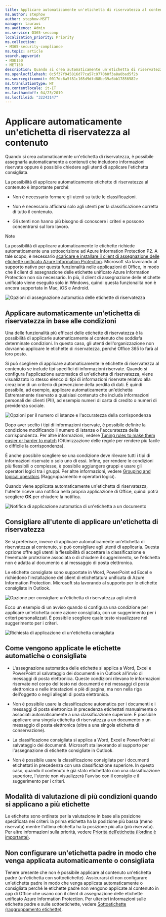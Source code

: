 ```yaml
---
title: Applicare automaticamente un'etichetta di riservatezza al contenuto
ms.author: stephow
author: stephow-MSFT
manager: laurawi
ms.audience: Admin
ms.service: O365-seccomp
localization_priority: Priority
ms.collection:
- M365-security-compliance
ms.topic: article
search.appverid:
- MOE150
- MET150
description: Quando si crea automaticamente un'etichetta di riservatezza, è possibile assegnare un'etichetta a un documento o un messaggio di posta elettronica oppure è possibile chiedere agli utenti di selezionare l'etichetta consigliata.
ms.openlocfilehash: 0c5f37f945816d77ca57c0770b0f3a8a0bad5f2b
ms.sourcegitcommit: 0017dc6a5f81c165d9dfd88be39a6bb17856582e
ms.translationtype: HT
ms.contentlocale: it-IT
ms.lasthandoff: 04/23/2019
ms.locfileid: "32243147"
---
```

# <a name="apply-a-sensitivity-label-to-content-automatically"></a>Applicare automaticamente un'etichetta di riservatezza al contenuto

Quando si crea automaticamente un'etichetta di riservatezza, è possibile assegnarla automaticamente a contenuti che includono informazioni riservate oppure è possibile chiedere agli utenti di applicare l'etichetta consigliata.

La possibilità di applicare automaticamente etichette di riservatezza al contenuto è importante perché:

- Non è necessario formare gli utenti su tutte le classificazioni.

- Non è necessario affidarsi solo agli utenti per la classificazione corretta di tutto il contenuto.

- Gli utenti non hanno più bisogno di conoscere i criteri e possono concentrarsi sul loro lavoro.

> [!NOTE]
> La possibilità di applicare automaticamente le etichette richiede automaticamente una sottoscrizione ad Azure Information Protection P2. A tale scopo, è necessario [scaricare e installare il client di assegnazione delle etichette unificato Azure Information Protection](https://docs.microsoft.com/it-IT/azure/information-protection/rms-client/install-unifiedlabelingclient-app). Microsoft sta lavorando al supporto nativo per questa funzionalità nelle applicazioni di Office, in modo che il client di assegnazione delle etichette unificato Azure Information Protection non sia necessario. In più, il client di assegnazione delle etichette unificato viene eseguito solo in Windows, quindi questa funzionalità non è ancora supportata in Mac, iOS e Android.

![Opzioni di assegnazione automatica delle etichette di riservatezza](media/Sensitivity_labels_Auto_labeling_options.png)

## <a name="apply-a-sensitivity-label-automatically-based-on-conditions"></a>Applicare automaticamente un'etichetta di riservatezza in base alle condizioni

Una delle funzionalità più efficaci delle etichette di riservatezza è la possibilità di applicarle automaticamente al contenuto che soddisfa determinate condizioni. In questo caso, gli utenti dell'organizzazione non dovranno applicare le etichette di riservatezza, perché Office 365 lo farà al loro posto.
   
Si può scegliere di applicare automaticamente le etichette di riservatezza al contenuto se include tipi specifici di informazioni riservate. Quando si configura l'applicazione automatica di un'etichetta di riservatezza, viene visualizzato lo stesso elenco di tipi di informazioni riservate relativo alla creazione di un criterio di prevenzione della perdita di dati. È quindi possibile, ad esempio, applicare automaticamente un'etichetta Estremamente riservato a qualsiasi contenuto che includa informazioni personali dei clienti (PII), ad esempio numeri di carta di credito o numeri di previdenza sociale. 

![Opzioni per il numero di istanze e l'accuratezza della corrispondenza](media/Sensitivity_labels_instance_count_match_accuracy.png)

Dopo aver scelto i tipi di informazioni riservate, è possibile definire la condizione modificando il numero di istanze o l'accuratezza della corrispondenza. Per altre informazioni, vedere [Tuning rules to make them easier or harder to match](data-loss-prevention-policies.md#tuning-rules-to-make-them-easier-or-harder-to-match) (Ottimizzazione delle regole per rendere più facile o difficile la corrispondenza).

È anche possibile scegliere se una condizione deve rilevare tutti i tipi di informazioni riservate o solo uno di essi. Infine, per rendere le condizioni più flessibili o complesse, è possibile aggiungere gruppi e usare gli operatori logici tra i gruppi. Per altre informazioni, vedere [Grouping and logical operators](data-loss-prevention-policies.md#grouping-and-logical-operators) (Raggruppamento e operatori logici).

Quando viene applicata automaticamente un'etichetta di riservatezza, l'utente riceve una notifica nella propria applicazione di Office, quindi potrà scegliere **OK** per chiudere la notifica.

![Notifica di applicazione automatica di un'etichetta a un documento](media/sensitivity_labels_msg_doc_was_auto_labeled.PNG)

## <a name="recommend-that-the-user-apply-a-sensitivity-label"></a>Consigliare all'utente di applicare un'etichetta di riservatezza

Se si preferisce, invece di applicare automaticamente un'etichetta di riservatezza al contenuto, si può consigliare agli utenti di applicarla. Questa opzione offre agli utenti la flessibilità di accettare la classificazione e l'eventuale protezione associata o di chiudere il suggerimento, se l'etichetta non è adatta al documento o al messaggio di posta elettronica.

Le etichette consigliate sono supportate in Word, PowerPoint ed Excel e richiedono l'installazione del client di etichettatura unificata di Azure Information Protection. Microsoft sta lavorando al supporto per le etichette consigliate in Outlook.

![Opzione per consigliare un'etichetta di riservatezza agli utenti](media/Sensitivity_labels_Recommended_label_option.png)

Ecco un esempio di un avviso quando si configura una condizione per applicare un'etichetta come azione consigliata, con un suggerimento per i criteri personalizzati. È possibile scegliere quale testo visualizzare nel suggerimento per i criteri.

![Richiesta di applicazione di un'etichetta consigliata](media/Sensitivity_label_Prompt_for_required_label.png)

## <a name="how-automatic-or-recommended-labels-are-applied"></a>Come vengono applicate le etichette automatiche o consigliate

- L'assegnazione automatica delle etichette si applica a Word, Excel e PowerPoint al salvataggio dei documenti e in Outlook all'invio di messaggi di posta elettronica. Queste condizioni rilevano le informazioni riservate nel corpo del testo nei documenti e nei messaggi di posta elettronica e nelle intestazioni e piè di pagina, ma non nella riga dell'oggetto o negli allegati di posta elettronica.

- Non è possibile usare la classificazione automatica per i documenti e i messaggi di posta elettronica in precedenza etichettati manualmente o associati automaticamente a una classificazione superiore. È possibile applicare una singola etichetta di riservatezza a un documento o un messaggio di posta elettronica (oltre a una singola etichetta di conservazione).

- La classificazione consigliata si applica a Word, Excel e PowerPoint al salvataggio dei documenti. Microsoft sta lavorando al supporto per l'assegnazione di etichette consigliate in Outlook.

- Non è possibile usare la classificazione consigliata per i documenti etichettati in precedenza con una classificazione superiore. In questo caso, quando il contenuto è già stato etichettato con una classificazione superiore, l'utente non visualizzerà l'avviso con il consiglio e il suggerimento per i criteri.

## <a name="how-multiple-conditions-are-evaluated-when-they-apply-to-more-than-one-label"></a>Modalità di valutazione di più condizioni quando si applicano a più etichette

Le etichette sono ordinate per la valutazione in base alla posizione specificata nei criteri: la prima etichetta ha la posizione più bassa (meno riservata) mentre l'ultima etichetta ha la posizione più alta (più riservata). Per altre informazioni sulla priorità, vedere [Priorità dell’etichetta (l’ordine è importante)](sensitivity-labels.md#label-priority-order-matters).

## <a name="dont-configure-a-parent-label-to-be-applied-automatically-or-recommended"></a>Non configurare un'etichetta padre in modo che venga applicata automaticamente o consigliata

Tenere presente che non è possibile applicare al contenuto un'etichetta padre (un'etichetta con sottoetichette). Assicurarsi di non configurare un'etichetta padre in modo che venga applicata automaticamente o consigliata perché le etichette padre non vengono applicate al contenuto in app di Office che usano con il client di assegnazione delle etichette unificato Azure Information Protection. Per ulteriori informazioni sulle etichette padre e sulle sottoetichette, vedere [Sottoetichette (raggruppamento etichette)](sensitivity-labels.md#sublabels-grouping-labels).
